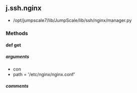 ## j.ssh.nginx

- /opt/jumpscale7/lib/JumpScale/lib/ssh/nginx/manager.py

### Methods

#### def get 
##### arguments

- con
- path = '/etc/nginx/nginx.conf'

##### comments


